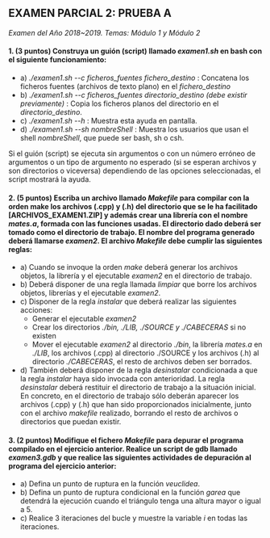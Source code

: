 ## EXAMEN PARCIAL 2: PRUEBA A

*Examen del Año 2018~2019. Temas: Módulo 1 y Módulo 2*

#### 1. (3 puntos) Construya un guión (script) llamado *examen1.sh* en bash con el siguiente funcionamiento:

* a) *./examen1.sh --c ficheros_fuentes fichero_destino* : Concatena los ficheros fuentes (archivos de texto plano) en el *fichero_destino*
* b) *./examen1.sh --c ficheros_fuentes directorio_destino (debe existir previamente)* : Copia los ficheros planos del directorio en el *directorio_destino*.
* c) *./examen1.sh --h* : Muestra esta ayuda en pantalla.
* d) *./examen1.sh --sh nombreShell* : Muestra los usuarios que usan el shell *nombreShell*, que puede ser bash, sh o csh.

Si el guión (script) se ejecuta sin argumentos o con un número erróneo de argumentos o un tipo de argumento no esperado (si se esperan archivos y son directorios o viceversa) dependiendo de las opciones seleccionadas, el script mostrará la ayuda.

#### 2. (5 puntos) Escriba un archivo llamado *Makefile* para compilar con la orden make los archivos (.cpp) y (.h) del directorio que se le ha facilitado [ARCHIVOS_EXAMEN1.ZIP] y además crear una librería con el nombre *mates.a*, formada con las funciones usadas. El directorio dado deberá ser tomado como el directorio de trabajo. El nombre del programa generado deberá llamarse *examen2*. El archivo *Makefile* debe cumplir las siguientes reglas:

* a) Cuando se invoque la orden *make* deberá generar los archivos objetos, la librería y el ejecutable *examen2* en el directorio de trabajo.
* b) Deberá disponer de una regla llamada *limpiar* que borre los archivos objetos, librerías y el ejecutable *examen2*.
* c) Disponer de la regla *instalar* que deberá realizar las siguientes acciones:
  * Generar el ejecutable *examen2*
  * Crear los directorios *./bin, ./LIB, ./SOURCE y ./CABECERAS* si no existen
  * Mover el ejecutable *examen2* al directorio *./bin*, la librería *mates.a* en *./LIB*, los archivos (.cpp) al directorio ./SOURCE y los archivos (.h) al directorio *./CABECERAS*, el resto de archivos deben ser borrados.
* d) También deberá disponer de la regla *desinstalar* condicionada a que la regla *instalar* haya sido invocada con anterioridad. La regla *desinstalar* deberá restituir el directorio de trabajo a la situación inicial. En concreto, en el directorio de trabajo sólo deberán aparecer los archivos (.cpp) y (.h) que han sido proporcionados inicialmente, junto con el archivo *makefile* realizado, borrando el resto de archivos o directorios que puedan existir.

#### 3. (2 puntos) Modifique el fichero *Makefile* para depurar el programa compilado en el ejercicio anterior. Realice un script de gdb llamado *examen3.gdb* y que realice las siguientes actividades de depuración al programa del ejercicio anterior:

* a) Defina un punto de ruptura en la función *veuclidea*.
* b) Defina un punto de ruptura condicional en la función *garea* que detendrá la ejecución cuando el triángulo tenga una altura mayor o igual a 5.
* c) Realice 3 iteraciones del bucle y muestre la variable *i* en todas las iteraciones.